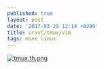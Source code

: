 ```yaml
---
published: true
layout: post
date: '2017-03-29 12:14 +0200'
title: urxvt/tmux/vim
tags: mine linux
---
```

[![tmux.th.png](//cdn.scrot.moe/images/2017/03/29/tmux.th.png)](//cdn.scrot.moe/images/2017/03/29/tmux.png)
